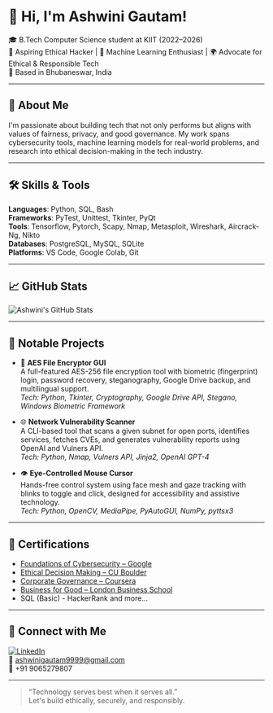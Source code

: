 # 👋 Hi, I'm Ashwini Gautam!

🎓 B.Tech Computer Science student at KIIT (2022–2026)  
🔐 Aspiring Ethical Hacker | 🧠 Machine Learning Enthusiast | 🌍 Advocate for Ethical & Responsible Tech  
📍 Based in Bhubaneswar, India

---

## 🚀 About Me

I'm passionate about building tech that not only performs but aligns with values of fairness, privacy, and good governance. My work spans cybersecurity tools, machine learning models for real-world problems, and research into ethical decision-making in the tech industry.

---

## 🛠️ Skills & Tools

**Languages**: Python, SQL, Bash  
**Frameworks**: PyTest, Unittest, Tkinter, PyQt  
**Tools**: Tensorflow, Pytorch, Scapy, Nmap, Metasploit, Wireshark, Aircrack-Ng, Nikto  
**Databases**: PostgreSQL, MySQL, SQLite  
**Platforms**: VS Code, Google Colab, Git

---

## 📈 GitHub Stats

![Ashwini's GitHub Stats](https://github-readme-stats.vercel.app/api?username=ashwinigautam&show_icons=true&theme=radical)

---

## 🧪 Notable Projects

- 🔐 **AES File Encryptor GUI**  
  A full-featured AES-256 file encryption tool with biometric (fingerprint) login, password recovery, steganography, Google Drive backup, and multilingual support.  
  *Tech: Python, Tkinter, Cryptography, Google Drive API, Stegano, Windows Biometric Framework*

- 🌐 **Network Vulnerability Scanner**  
  A CLI-based tool that scans a given subnet for open ports, identifies services, fetches CVEs, and generates vulnerability reports using OpenAI and Vulners API.  
  *Tech: Python, Nmap, Vulners API, Jinja2, OpenAI GPT-4*

- 👁️ **Eye-Controlled Mouse Cursor**  
  Hands-free control system using face mesh and gaze tracking with blinks to toggle and click, designed for accessibility and assistive technology.  
  *Tech: Python, OpenCV, MediaPipe, PyAutoGUI, NumPy, pyttsx3*

---

## 📜 Certifications

- [Foundations of Cybersecurity – Google](https://coursera.org/verify/R9X2WF1I399T)  
- [Ethical Decision Making – CU Boulder](https://coursera.org/verify/Y81UKR7C3RXO)  
- [Corporate Governance – Coursera](https://coursera.org/verify/MFB94RFEC5KO)  
- [Business for Good – London Business School](https://coursera.org/verify/FNRJUNGM8UGI)  
- SQL (Basic) - HackerRank and more...

---

## 🔗 Connect with Me

[![LinkedIn](https://img.shields.io/badge/LinkedIn-blue?style=flat&logo=linkedin)](https://linkedin.com/in/ashwini-gautam)  
📧 ashwinigautam9999@gmail.com  
📱 +91 9065279807

---

> “Technology serves best when it serves all.”  
Let's build ethically, securely, and responsibly.
